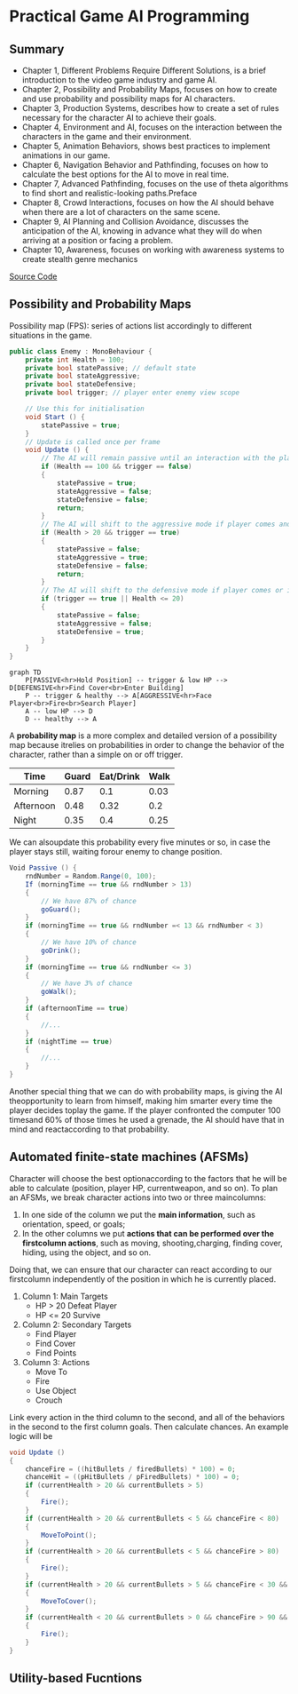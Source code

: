 # Practical Game AI Programming

## Summary

- Chapter 1, Different Problems Require Different Solutions, is a brief introduction to the video game industry and game AI.
- Chapter 2, Possibility and Probability Maps, focuses on how to create and use probability and possibility maps for AI characters.
- Chapter 3, Production Systems, describes how to create a set of rules necessary for the character AI to achieve their goals.
- Chapter 4, Environment and AI, focuses on the interaction between the characters in the game and their environment.
- Chapter 5, Animation Behaviors, shows best practices to implement animations in our game.
- Chapter 6, Navigation Behavior and Pathfinding, focuses on how to calculate the best options for the AI to move in real time.
- Chapter 7, Advanced Pathfinding, focuses on the use of theta algorithms to find short and realistic-looking paths.Preface
- Chapter 8, Crowd Interactions, focuses on how the AI should behave when there are a lot of characters on the same scene.
- Chapter 9, AI Planning and Collision Avoidance, discusses the anticipation of the AI, knowing in advance what they will do when arriving at a position or facing a problem.
- Chapter 10, Awareness, focuses on working with awareness systems to create stealth genre mechanics

[Source Code](https://github.com/PacktPublishing/Practical-Game-AI-Programming)

## Possibility and Probability Maps

Possibility map (FPS): series of actions list accordingly to different situations in the game.

``` csharp
public class Enemy : MonoBehaviour {
    private int Health = 100;
    private bool statePassive; // default state
    private bool stateAggressive;
    private bool stateDefensive;
    private bool trigger; // player enter enemy view scope

    // Use this for initialisation
    void Start () {
        statePassive = true;
    }
    // Update is called once per frame
    void Update () {
        // The AI will remain passive until an interaction with the player occurs
        if (Health == 100 && trigger == false)
        {
            statePassive = true;
            stateAggressive = false;
            stateDefensive = false;
            return;
        }
        // The AI will shift to the aggressive mode if player comes and AI is above 20HP
        if (Health > 20 && trigger == true)
        {
            statePassive = false;
            stateAggressive = true;
            stateDefensive = false;
            return;
        }
        // The AI will shift to the defensive mode if player comes or if the AI is below 20 HP
        if (trigger == true || Health <= 20)
        {
            statePassive = false;
            stateAggressive = false;
            stateDefensive = true;
        }
    }
}
```

``` mermaid
graph TD
    P[PASSIVE<hr>Hold Position] -- trigger & low HP --> D[DEFENSIVE<hr>Find Cover<br>Enter Building]
    P -- trigger & healthy --> A[AGGRESSIVE<hr>Face Player<br>Fire<br>Search Player]
    A -- low HP --> D
    D -- healthy --> A
```

A **probability map** is a more complex and detailed version of a possibility map because itrelies on probabilities in order to change the behavior of the character, rather than a simple on or off trigger.

Time      | Guard | Eat/Drink | Walk
----------|-------|-----------|-----
Morning   | 0.87  | 0.1       | 0.03
Afternoon | 0.48  | 0.32      | 0.2
Night     | 0.35  | 0.4       | 0.25

We can alsoupdate this probability every five minutes or so, in case the player stays still, waiting forour enemy to change position.

``` cs
Void Passive () {
    rndNumber = Random.Range(0, 100);
    If (morningTime == true && rndNumber > 13)
    {
        // We have 87% of chance
        goGuard();
    }
    if (morningTime == true && rndNumber =< 13 && rndNumber < 3)
    {
        // We have 10% of chance
        goDrink();
    }
    if (morningTime == true && rndNumber <= 3)
    {
        // We have 3% of chance
        goWalk();
    }
    if (afternoonTime == true)
    {
        //...
    }
    if (nightTime == true)
    {
        //...
    }
}
```

Another special thing that we can do with probability maps, is giving the AI theopportunity to learn from himself, making him smarter every time the player decides toplay the game. If the player confronted the computer 100 timesand 60% of those times he used a grenade, the AI should have that in mind and reactaccording to that probability.

## Automated finite-state machines (AFSMs)

Character will choose the best optionaccording to the factors that he will be able to calculate (position, player HP, currentweapon, and so on). To plan an AFSMs, we break character actions into two or three maincolumns:

1. In one side of the column we put the **main information**, such as orientation, speed, or goals;
2. In the other columns we put **actions that can be performed over the firstcolumn actions**, such as moving, shooting,charging, finding cover, hiding, using the object, and so on.

Doing that, we can ensure that our character can react according to our firstcolumn independently of the position in which he is currently placed.

1. Column 1: Main Targets
   - HP > 20 Defeat Player
   - HP <= 20 Survive
2. Column 2: Secondary Targets
    - Find Player
    - Find Cover
    - Find Points
3. Column 3: Actions
    - Move To
    - Fire
    - Use Object
    - Crouch

Link every action in the third column to the second, and all of the behaviors in the second to the first column goals. Then calculate chances. An example logic will be

``` cs
void Update ()
{
    chanceFire = ((hitBullets / firedBullets) * 100) = 0;
    chanceHit = ((pHitBullets / pFiredBullets) * 100) = 0;
    if (currentHealth > 20 && currentBullets > 5)
    {
        Fire();
    }
    if (currentHealth > 20 && currentBullets < 5 && chanceFire < 80)
    {
        MoveToPoint();
    }
    if (currentHealth > 20 && currentBullets < 5 && chanceFire > 80)
    {
        Fire();
    }
    if (currentHealth > 20 && currentBullets > 5 && chanceFire < 30 && chanceHit > 30)
    {
        MoveToCover();
    }
    if (currentHealth < 20 && currentBullets > 0 && chanceFire > 90 && chanceHit < 50)
    {
        Fire();
    }
}
```

## Utility-based Fucntions
